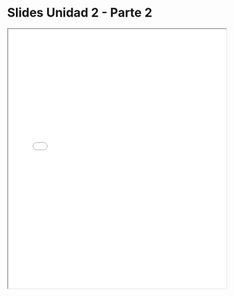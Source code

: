 # Slides Unidad 2 - Parte 2

<iframe src="./slides/u2-manipulacion-datos-p2.html" width="100%" height="600px"></iframe>